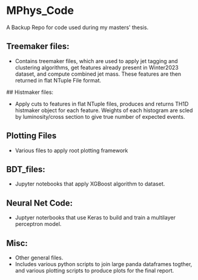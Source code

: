 # MPhys_Code
A Backup Repo for code used during my masters' thesis.

## Treemaker files:
- Contains treemaker files, which are used to apply jet tagging and clustering algorithms, get features already present in Winter2023 dataset, and compute combined jet mass. These features are then returned in flat NTuple File format.

## Histmaker files:
- Apply cuts to features in flat NTuple files, produces and returns TH1D histmaker object for each feature. Weights of each histogram are scled by luminosity/cross section to give true number of expected events.

## Plotting Files
- Various files to apply root plotting framework

## BDT_files:
- Jupyter notebooks that apply XGBoost algorithm to dataset.

## Neural Net Code:
- Juptyer noterbooks that use Keras to build and train a multilayer perceptron model.

## Misc:
- Other general files.
- Includes various python scripts to join large panda dataframes togther, and various plotting scripts to produce plots for the final report.
